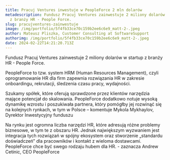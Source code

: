 ```yaml
---
title: Pracuj Ventures inwestuje w PeopleForce 2 mln dolarów
metadescription: Fundusz Pracuj Ventures zainwestuje 2 miliony dolarów w startup
  z branży HR - People Force.
slug: pracujventures-zainwestuje
image: /img/portfolio/5f4fb33ce70c159b2ee6c6e9_matt-2-.jpeg
author: Mateusz Pliszka, Customer Consulting at SoftwareSupport
authorimg: /img/portfolio/5f4fb33ce70c159b2ee6c6e9_matt-2-.jpeg
date: 2024-02-22T14:21:20.713Z
---
```

Fundusz Pracuj Ventures zainwestuje 2 miliony dolarów w startup z branży HR - People Force.

PeopleForce to tzw. system HRM (Human Resources Management), czyli oprogramowanie HR dla firm zapewnia rozwiązania HR w zakresie onboardingu, rekrutacji, śledzenia czasu pracy, wydajności.

Szukamy spółek, które oferują sprawdzone przez klientów narzędzia mające potencjał do skalowania. PeopleForce dodatkowo notuje wysoką dynamikę wzrostu i poszukiwała partnera, który pomógłby jej rozwinąć się na kolejnych rynkach, w tym w Polsce – komentuje Mykola Mykhaylov, Dyrektor Inwestycyjny funduszu

Na rynku jest ogromna liczba narzędzi HR, które adresują różne problemy biznesowe, w tym te z obszaru HR. Jednak największym wyzwaniem jest integracja tych rozwiązań w spójny ekosystem oraz stworzenie „standardu doświadczeń” dla pracowników i kontakt z wieloma dostawcami. PeopleForce chce być swego rodzaju hubem dla HR. - zaznacza Andrew Cetinic, CEO PeopleForce